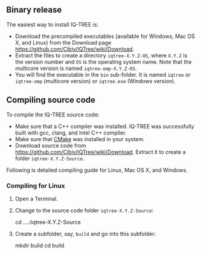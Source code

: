 ## Binary release
The easiest way to install IQ-TREE is: 
* Download the precompiled executables (available for Windows, Mac OS X, and Linux) from the Download page <https://github.com/Cibiv/IQTree/wiki/Download>. 
* Extract the files to create a directory `iqtree-X.Y.Z-OS`, where `X.Y.Z` is the version number and `OS` is the operating system name. Note that the multicore version is named `iqtree-omp-X.Y.Z-OS`.
* You will find the executable in the `bin` sub-folder. It is named `iqtree` or `iqtree-omp` (multicore version) or `iqtree.exe` (Windows version). 

## Compiling source code

To compile the IQ-TREE source code: 
* Make sure that a C++ compiler was installed. IQ-TREE was successfully built with gcc, clang, and Intel C++ compiler. 
* Make sure that [CMake](http://www.cmake.org) was installed in your system. 
* Download source code from <https://github.com/Cibiv/IQTree/wiki/Download>. Extract it to create a folder `iqtree-X.Y.Z-Source`.

Following is detailed compiling guide for Linux, Mac OS X, and Windows.

### Compiling for Linux
1. Open a Terminal.
2. Change to the source code folder `iqtree-X.Y.Z-Source`:

    cd ..../iqtree-X.Y.Z-Source

3. Create a subfolder, say, `build` and go into this subfolder:

      mkdir build
      cd build